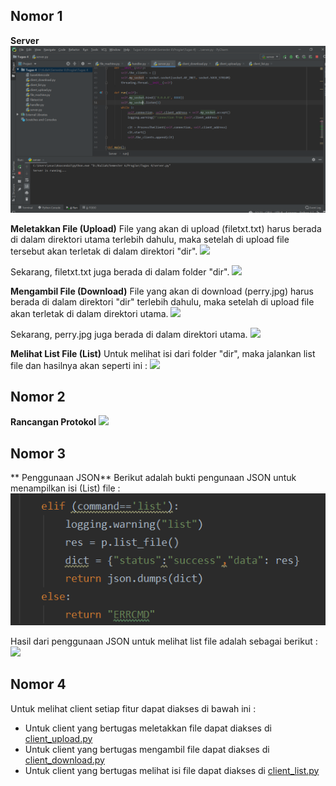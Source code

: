## Nomor 1
**Server**
![](screenshot/server.png)

**Meletakkan File (Upload)**
File yang akan di upload (filetxt.txt) harus berada di dalam direktori utama terlebih dahulu, maka setelah di upload file tersebut akan terletak di dalam direktori "dir".
![](screenshot/client%upload.png)

Sekarang, filetxt.txt juga berada di dalam folder "dir".
![](screenshot/filetxt%ke%upload.png)

**Mengambil File (Download)**
File yang akan di download (perry.jpg) harus berada di dalam direktori "dir" terlebih dahulu, maka setelah di upload file akan terletak di dalam direktori utama.
![](screenshot/clinet%download.png)

Sekarang, perry.jpg juga berada di dalam direktori utama.
![](screenshot/foto%perry%ke%download.png)

**Melihat List File (List)**
Untuk melihat isi dari folder "dir", maka jalankan list file dan hasilnya akan seperti ini :
![](screenshot/client%list.png)

## Nomor 2
**Rancangan Protokol**
![](screenshot/protocol%format.png)

## Nomor 3
** Penggunaan JSON**
Berikut adalah bukti pengunaan JSON untuk menampilkan isi (List) file :
![](screenshot/json.png)

Hasil dari penggunaan JSON untuk melihat list file adalah sebagai berikut :
![](screenshot/client%list2.png)

## Nomor 4
Untuk melihat client setiap fitur dapat diakses di bawah ini :
- Untuk client yang bertugas meletakkan file dapat diakses di [client_upload.py](client_upload.py)
- Untuk client yang bertugas mengambil file dapat diakses di [client_download.py](client_download.py)
- Untuk client yang bertugas melihat isi file dapat diakses di [client_list.py](client_list.py)

